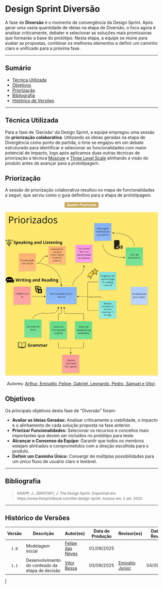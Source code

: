 # Design Sprint Diversão

A fase de **Diversão** é o momento de convergência da Design Sprint. Após gerar uma vasta quantidade de ideias na etapa de Diversão, o foco agora é analisar criticamente, debater e selecionar as soluções mais promissoras que formarão a base do protótipo. Nesta etapa, a equipe se reúne para avaliar as propostas, combinar os melhores elementos e definir um caminho claro e unificado para a próxima fase.

---

## Sumário

- [Técnica Utilizada](#Técnica-Utilizada)
- [Objetivos](#Objetivos)
- [Priorização](#Priorização)
- [Bibliografia](#bibliografia)
- [Histórico de Versões](#histórico-de-versões)

---

## Técnica Utilizada

Para a fase de 'Decisão' da Design Sprint, a equipe empregou uma sessão de **priorização colaborativa**. Utilizando as ideias geradas na etapa de Divergência como ponto de partida, o time se engajou em um debate estruturado para identificar e selecionar as funcionalidades com maior potencial de impacto, logo após aplicamos duas outras técnicas de priorização a técnica [Moscow](../docs/moscow) e [Three Level Scale](#threeLevel) alinhando a visão do produto antes de avançar para a prototipagem.



## Priorização

A sessão de priorização colaborativa resultou no mapa de funcionalidades a seguir, que serviu como o guia definitivo para a etapa de prototipagem.

<center>
  <span style="background-color:#c5a352; color:white; font-size:0.8em; font-weight: bold; padding:2px 6px; border-radius:4px;"> Quadro Priorizado </span>
  <br></br>
</center>


<center>
  <img src="https://github.com/UnBArqDsw2025-2-Turma02/2025.2_T02_G3_AprendendoComIA_Entrega_01/blob/main/docs/assets/TabelaPriorizada.jpg" alt="Priorização Colaborativa" width="600px">
</center>

<div align="center">
    <p>Autores: <a href="https://github.com/UnBArqDsw2025-2-Turma02/2025.2_T02_G3_AprendendoComIA_Entrega_01">Arthur, Emivalto, Felipe, Gabriel, Leonardo, Pedro, Samuel e Vitor</a>.</p>
</div>


## Objetivos

Os principais objetivos desta fase de "Diversão" foram:

*   **Avaliar as Ideias Geradas:** Analisar criticamente a viabilidade, o impacto e o alinhamento de cada solução proposta na fase anterior.
*  **Priorizar Funcionalidades:** Selecionar os recursos e conceitos mais importantes que devem ser incluídos no protótipo para teste.
*  **Alcançar o Consenso da Equipe:** Garantir que todos os membros estejam alinhados e comprometidos com a direção escolhida para o produto.
*   **Definir um Caminho Único:** Convergir de múltiplas possibilidades para um único fluxo de usuário claro e testável.


---
## Bibliografia

> <p><small>KNAPP, J.; ZERATSKY, J. The Design Sprint. Disponível em: https://www.thesprintbook.com/the-design-sprint. Acesso em: 2 set. 2025. </small></p>

---

## Histórico de Versões

| Versão | Descrição | Autor(es) | Data de Produção | Revisor(es) | Data de Revisão | Incremento do Revisor|
| :----: | --------- | --------- | :--------------: | ----------- | :-------------: | :-------------: |
| `1.0` | Modelagem inicial | [Felipe das Neves](https://github.com/FelipeFreire-gf) | 01/09/2025 | | | |
| `1.1` | Desenvolvimento do conteúdo da etapa de decisão | [Vitor Bessa](https://github.com/Bessazs) | 03/09/2025 |[Emivalto Junior](https://github.com/EmivaltoJrr) | 04/09/2025 | Corações e acerto da priorização |
 |